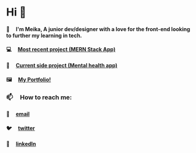 # Hi 👋

#### 🌱  &nbsp; &nbsp; I'm Meika, A junior dev/designer with a love for the front-end looking to further my learning in tech.

#### 💻  &nbsp; &nbsp; [Most recent project (MERN Stack App)](https://github.com/MeikaFreckelton/MERNAPP)
#### 🧠  &nbsp; &nbsp; [Current side project (Mental health app)](https://github.com/MeikaFreckelton/mental-health-app)
#### 🖼  &nbsp; &nbsp; [My Portfolio!](https://meikafreckelton.online)

### 📫 &nbsp; &nbsp; How to reach me:
#### 📩 &nbsp; &nbsp; [email](mailto:meikafreckelton@gmail.com)
#### 🐦 &nbsp; &nbsp; [twitter](https://twitter.com/meikafreckelton)
#### 📲 &nbsp; &nbsp; [linkedIn](https://www.linkedin.com/in/meika-freckelton-269741195)

